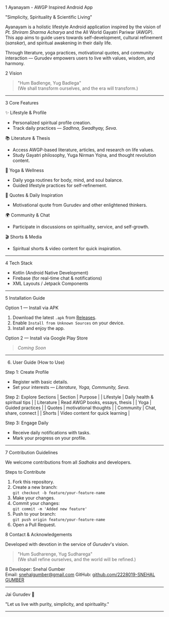 1 Ayanayam - AWGP Inspired Android App

"Simplicity, Spirituality & Scientific Living"

Ayanayam is a holistic lifestyle Android application inspired by the vision of *Pt. Shriram Sharma Acharya* and the All World Gayatri Pariwar (AWGP). This app aims to guide users towards self-development, cultural refinement (*sanskar*), and spiritual awakening in their daily life.

Through literature, yoga practices, motivational quotes, and community interaction — Gurudev empowers users to live with values, wisdom, and harmony.



2 Vision

> "Hum Badlenge, Yug Badlega"  
(We shall transform ourselves, and the era will transform.)

---

3 Core Features

 ✨ Lifestyle & Profile
- Personalized spiritual profile creation.
- Track daily practices — *Sadhna, Swadhyay, Seva*.

 📚 Literature & Thesis
- Access AWGP-based literature, articles, and research on life values.
- Study Gayatri philosophy, Yuga Nirman Yojna, and thought revolution content.

🧘 Yoga & Wellness
- Daily yoga routines for body, mind, and soul balance.
- Guided lifestyle practices for self-refinement.

🌸 Quotes & Daily Inspiration
- Motivational quote from Gurudev and other enlightened thinkers.

🌍 Community & Chat
- Participate in discussions on spirituality, service, and self-growth.

🎬 Shorts & Media
- Spiritual shorts & video content for quick inspiration.

---

4 Tech Stack

- Kotlin (Android Native Development)
- Firebase (for real-time chat & notifications)
- XML Layouts / Jetpack Components

---

5 Installation Guide

 Option 1 — Install via APK
1. Download the latest `.apk` from [Releases](https://github.com/yourusername/gurudev/releases).
2. Enable `Install from Unknown Sources` on your device.
3. Install and enjoy the app.

 Option 2 — Install via Google Play Store
> *Coming Soon*

---

6. User Guide (How to Use)

 Step 1: Create Profile
- Register with basic details.
- Set your interests — *Literature, Yoga, Community, Seva*.

Step 2: Explore Sections
| Section | Purpose |
| Lifestyle | Daily health & spiritual tips |
| Literature | Read AWGP books, essays, thesis |
| Yoga | Guided practices |
| Quotes | motivational thoughts |
| Community | Chat, share, connect |
| Shorts | Video content for quick learning |

Step 3: Engage Daily
- Receive daily notifications with tasks.
- Mark your progress on your profile.

---

7 Contribution Guidelines

We welcome contributions from all *Sadhaks* and developers.

 Steps to Contribute
1. Fork this repository.
2. Create a new branch:  
   `git checkout -b feature/your-feature-name`
3. Make your changes.
4. Commit your changes:  
   `git commit -m 'Added new feature'`
5. Push to your branch:  
   `git push origin feature/your-feature-name`
6. Open a Pull Request.


8 Contact & Acknowledgements

Developed with devotion in the service of *Gurudev*'s vision.

> "Hum Sudharenge, Yug Sudharega"  
(We shall refine ourselves, and the world will be refined.)

8 Developer:
Snehal Gumber  
Email: snehalgumber@gmail.com 
GitHub: [github.com/2228019-SNEHAL GUMBER]([https://github.com/yourusername](https://github.com/CS-BIT-Project/2228019-SNEHAL-GUMBER))

---

Jai Gurudev 🙏

"Let us live with purity, simplicity, and spirituality."

---

